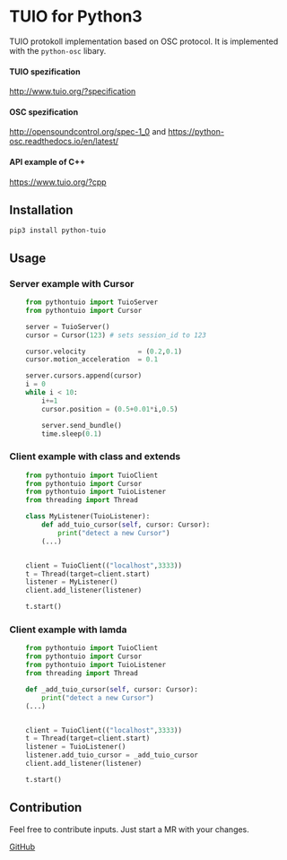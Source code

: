 # TUIO for Python3 

TUIO protokoll implementation  based on OSC protocol. It is implemented with the `python-osc` libary. 

#### TUIO spezification
http://www.tuio.org/?specification

#### OSC spezification
http://opensoundcontrol.org/spec-1_0 
and 
https://python-osc.readthedocs.io/en/latest/


#### API example of C++ 
https://www.tuio.org/?cpp
## Installation

    pip3 install python-tuio

## Usage
### Server example with Cursor
``` python
    from pythontuio import TuioServer
    from pythontuio import Cursor

    server = TuioServer()
    cursor = Cursor(123) # sets session_id to 123

    cursor.velocity             = (0.2,0.1)
    cursor.motion_acceleration  = 0.1 

    server.cursors.append(cursor)
    i = 0
    while i < 10:
        i+=1
        cursor.position = (0.5+0.01*i,0.5)

        server.send_bundle()
        time.sleep(0.1)

```
### Client example with class and extends
```python
    from pythontuio import TuioClient
    from pythontuio import Cursor
    from pythontuio import TuioListener
    from threading import Thread

    class MyListener(TuioListener):
        def add_tuio_cursor(self, cursor: Cursor):
            print("detect a new Cursor")
        (...)


    client = TuioClient(("localhost",3333))
    t = Thread(target=client.start)
    listener = MyListener()
    client.add_listener(listener)

    t.start()
```
### Client example with lamda
``` python
    from pythontuio import TuioClient
    from pythontuio import Cursor
    from pythontuio import TuioListener
    from threading import Thread

    def _add_tuio_cursor(self, cursor: Cursor):
        print("detect a new Cursor")
    (...)


    client = TuioClient(("localhost",3333))
    t = Thread(target=client.start)
    listener = TuioListener()
    listener.add_tuio_cursor = _add_tuio_cursor
    client.add_listener(listener)

    t.start()
```
## Contribution
Feel free to contribute inputs. Just start a MR with your changes.

[GitHub]( https://github.com/tweigel-dev/python-tuio)
